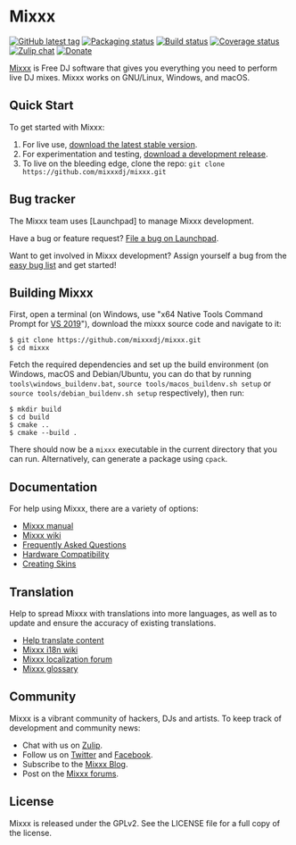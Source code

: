# Mixxx

[![GitHub latest tag](https://img.shields.io/github/tag/mixxxdj/mixxx.svg)](https://mixxx.org/download)
[![Packaging status](https://repology.org/badge/tiny-repos/mixxx.svg)](https://repology.org/metapackage/mixxx/versions)
[![Build status](https://github.com/mixxxdj/mixxx/actions/workflows/build.yml/badge.svg)](https://github.com/mixxxdj/mixxx/actions/workflows/build.yml)
[![Coverage status](https://coveralls.io/repos/github/mixxxdj/mixxx/badge.svg)](https://coveralls.io/github/mixxxdj/mixxx)
[![Zulip chat](https://img.shields.io/badge/zulip-join_chat-brightgreen.svg)](https://mixxx.zulipchat.com)
[![Donate](https://img.shields.io/badge/Donate-PayPal-green.svg)](https://mixxx.org/donate)

[Mixxx] is Free DJ software that gives you everything you need to perform live
DJ mixes. Mixxx works on GNU/Linux, Windows, and macOS.

## Quick Start

To get started with Mixxx:

1. For live use, [download the latest stable version][download-stable].
2. For experimentation and testing, [download a development release][download-testing].
3. To live on the bleeding edge, clone the repo: `git clone https://github.com/mixxxdj/mixxx.git`

## Bug tracker

The Mixxx team uses [Launchpad] to manage Mixxx development.

Have a bug or feature request? [File a bug on Launchpad][fileabug].

Want to get involved in Mixxx development? Assign yourself a bug from the [easy
bug list][easybugs] and get started!

## Building Mixxx

First, open a terminal (on Windows, use "x64 Native Tools Command Prompt for
[VS 2019][visualstudio2019]"), download the mixxx
source code and navigate to it:

    $ git clone https://github.com/mixxxdj/mixxx.git
    $ cd mixxx

Fetch the required dependencies and set up the build environment (on Windows,
macOS and Debian/Ubuntu, you can do that by running
`tools\windows_buildenv.bat`, `source tools/macos_buildenv.sh setup` or `source
tools/debian_buildenv.sh setup` respectively), then run:

    $ mkdir build
    $ cd build
    $ cmake ..
    $ cmake --build .

There should now be a `mixxx` executable in the current directory that you can
run. Alternatively, can generate a package using `cpack`.

## Documentation

For help using Mixxx, there are a variety of options:

- [Mixxx manual][manual]
- [Mixxx wiki][wiki]
- [Frequently Asked Questions][FAQ]
- [Hardware Compatibility]
- [Creating Skins]

## Translation

Help to spread Mixxx with translations into more languages, as well as to update and ensure the accuracy of existing translations.

- [Help translate content]
- [Mixxx i18n wiki]
- [Mixxx localization forum]
- [Mixxx glossary]

## Community

Mixxx is a vibrant community of hackers, DJs and artists. To keep track of
development and community news:

- Chat with us on [Zulip][zulip].
- Follow us on [Twitter] and [Facebook].
- Subscribe to the [Mixxx Blog][blog].
- Post on the [Mixxx forums][discourse].

## License

Mixxx is released under the GPLv2. See the LICENSE file for a full copy of the
license.

[mixxx]: https://mixxx.org
[download-stable]: https://mixxx.org/download/#stable
[download-testing]: https://mixxx.org/download/#testing
[fileabug]: https://bugs.launchpad.net/mixxx/+filebug
[twitter]: https://twitter.com/mixxxdj
[facebook]: https://www.facebook.com/pages/Mixxx-DJ-Software/21723485212
[blog]: https://mixxx.org/news/
[manual]: https://manual.mixxx.org/
[wiki]: https://github.com/mixxxdj/mixxx/wiki
[faq]: https://github.com/mixxxdj/mixxx/wiki/Faq
[visualstudio2019]: https://docs.microsoft.com/visualstudio/install/install-visual-studio?view=vs-2019
[CMake]: https://cmake.org/
[easybugs]: https://bugs.launchpad.net/mixxx/+bugs?field.searchtext=&orderby=-importance&search=Search&field.status%3Alist=NEW&field.status%3Alist=CONFIRMED&field.status%3Alist=TRIAGED&field.status%3Alist=INPROGRESS&field.status%3Alist=INCOMPLETE_WITH_RESPONSE&field.status%3Alist=INCOMPLETE_WITHOUT_RESPONSE&assignee_option=any&field.assignee=&field.bug_reporter=&field.bug_commenter=&field.subscriber=&field.structural_subscriber=&field.tag=easy&field.tags_combinator=ANY&field.has_cve.used=&field.omit_dupes.used=&field.omit_dupes=on&field.affects_me.used=&field.has_patch.used=&field.has_branches.used=&field.has_branches=on&field.has_no_branches.used=&field.has_no_branches=on&field.has_blueprints.used=&field.has_blueprints=on&field.has_no_blueprints.used=&field.has_no_blueprints=on
[creating skins]: https://mixxx.org/wiki/doku.php/Creating-Skins
[help translate content]: https://www.transifex.com/projects/p/mixxxdj
[Mixxx i18n wiki]: https://github.com/mixxxdj/mixxx/wiki/Internationalization
[Mixxx localization forum]: https://mixxx.discourse.group/c/translation/13
[Mixxx glossary]: https://www.transifex.com/projects/p/mixxxdj/glossary/l/en/
[hardware compatibility]: https://github.com/mixxxdj/mixxx/wiki/Hardware-Compatibility
[zulip]: https://mixxx.zulipchat.com/
[discourse]: https://mixxx.discourse.group/
